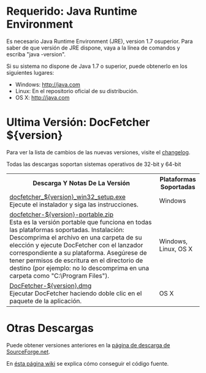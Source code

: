 Requerido: Java Runtime Environment
==================================
Es necesario Java Runtime Environment (JRE), version 1.7 osuperior. Para
saber de que versión de JRE dispone, vaya a la línea de comandos y escriba
"java -version".

Si su sistema no dispone de Java 1.7 o superior, puede obtenerlo en
los siguientes lugares:

* Windows: <http://java.com>
* Linux: En el repositorio oficial de su distribución.
* OS&nbsp;X: <http://java.com>

Ultima Versión: DocFetcher ${version}
=====================================

Para ver la lista de cambios de las nuevas versiones, visite el [changelog](http://docfetcher.sourceforge.net/wiki/doku.php?id=changelog).

Todas las descargas soportan sistemas operativos de 32-bit y 64-bit

<table>
<tr>
<th>Descarga Y Notas De La Versión</th>
<th>Plataformas Soportadas</th>
</tr>
<tr>
<td align="left"><a href="http://sourceforge.net/projects/docfetcher/files/docfetcher/${version}/docfetcher_${version}_win32_setup.exe/download">docfetcher_${version}_win32_setup.exe</a> <br/> Ejecute el instalador y siga las instrucciones.</td>
<td>Windows</td>
</tr>
<tr>
<td align="left"><a href="http://sourceforge.net/projects/docfetcher/files/docfetcher/${version}/docfetcher-${version}-portable.zip/download">docfetcher-${version}-portable.zip</a> <br/> Esta es la versión portable que funciona en todas las plataformas soportadas. Instalación: Descomprima el archivo en una carpeta de su elección y ejecute DocFetcher con el lanzador correspondiente a su plataforma. Asegúrese de tener permisos de escritura en el directorio de destino (por ejemplo: no lo descomprima en una carpeta como "C:\Program&nbsp;Files").
</td>
<td>Windows, Linux, OS&nbsp;X</td>
</tr>
<tr>
<td align="left"><a href="http://sourceforge.net/projects/docfetcher/files/docfetcher/${version}/DocFetcher-${version}.dmg/download">DocFetcher-${version}.dmg</a> <br/> Ejecutar DocFetcher haciendo doble clic en el paquete de la aplicación.</td>
<td>OS&nbsp;X</td>
</tr>
</table>

Otras Descargas
===============
Puede obtener versiones anteriores en la [página de descarga de SourceForge.net](http://sourceforge.net/projects/docfetcher/files/docfetcher/).

En [ésta página wiki](http://docfetcher.sourceforge.net/wiki/doku.php?id=source_code) se explica cómo conseguir el código fuente.
